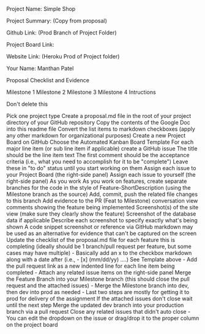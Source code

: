 Project Name: Simple Shop

Project Summary: (Copy from proposal)

Github Link: (Prod Branch of Project Folder)

Project Board Link:

Website Link: (Heroku Prod of Project folder)

Your Name: Manthan Patel

Proposal Checklist and Evidence

Milestone 1
Milestone 2
Milestone 3
Milestone 4
Intructions

Don't delete this

Pick one project type
Create a proposal.md file in the root of your project directory of your GitHub repository
Copy the contents of the Google Doc into this readme file
Convert the list items to markdown checkboxes (apply any other markdown for organizational purposes)
Create a new Project Board on GitHub
Choose the Automated Kanban Board Template
For each major line item (or sub line item if applicable) create a GitHub issue
The title should be the line item text
The first comment should be the acceptance criteria (i.e., what you need to accomplish for it to be "complete")
Leave these in "to do" status until you start working on them
Assign each issue to your Project Board (the right-side panel)
Assign each issue to yourself (the right-side panel)
As you work
As you work on features, create separate branches for the code in the style of Feature-ShortDescription (using the Milestone branch as the source)
Add, commit, push the related file changes to this branch
Add evidence to the PR (Feat to Milestone) conversation view comments showing the feature being implemented
Screenshot(s) of the site view (make sure they clearly show the feature)
Screenshot of the database data if applicable
Describe each screenshot to specify exactly what's being shown
A code snippet screenshot or reference via GitHub markdown may be used as an alternative for evidence that can't be captured on the screen
Update the checklist of the proposal.md file for each feature this is completing (ideally should be 1 branch/pull request per feature, but some cases may have multiple) - Basically add an x to the checkbox markdown along with a date after
(i.e., - [x] (mm/dd/yy) ....) See Template above - Add the pull request link as a new indented line for each line item being completed - Attach any related issue items on the right-side panel
Merge the Feature Branch into your Milestone branch (this should close the pull request and the attached issues) - Merge the Milestone branch into dev, then dev into prod as needed - Last two steps are mostly for getting it to prod for delivery of the assignment
If the attached issues don't close wait until the next step
Merge the updated dev branch into your production branch via a pull request
Close any related issues that didn't auto close - You can edit the dropdown on the issue or drag/drop it to the proper column on the project board
